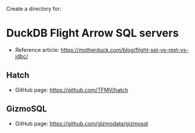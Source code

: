 Create a directory for:
# DuckDB Flight Arrow SQL servers
* Reference article: https://motherduck.com/blog/flight-sql-vs-rest-vs-jdbc/

## Hatch
* GitHub page: https://github.com/TFMV/hatch

## GizmoSQL
* GitHub page: https://github.com/gizmodata/gizmosql

